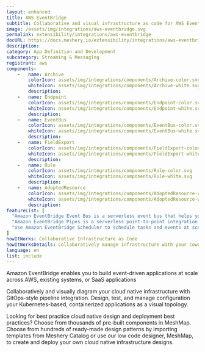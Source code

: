 ```yaml
---
layout: enhanced
title: AWS EventBridge
subtitle: Collaborative and visual infrastructure as code for AWS EventBridge
image: /assets/img/integrations/aws-eventbridge.svg
permalink: extensibility/integrations/aws-eventbridge
docURL: https://docs.meshery.io/extensibility/integrations/aws-eventbridge-controller
description: 
category: App Definition and Development
subcategory: Streaming & Messaging
registrant: aws
components: 
	-	name: Archive
		colorIcon: assets/img/integrations/components/Archive-color.svg
		whiteIcon: assets/img/integrations/components/Archive-white.svg
		description: 
	-	name: Endpoint
		colorIcon: assets/img/integrations/components/Endpoint-color.svg
		whiteIcon: assets/img/integrations/components/Endpoint-white.svg
		description: 
	-	name: EventBus
		colorIcon: assets/img/integrations/components/EventBus-color.svg
		whiteIcon: assets/img/integrations/components/EventBus-white.svg
		description: 
	-	name: FieldExport
		colorIcon: assets/img/integrations/components/FieldExport-color.svg
		whiteIcon: assets/img/integrations/components/FieldExport-white.svg
		description: 
	-	name: Rule
		colorIcon: assets/img/integrations/components/Rule-color.svg
		whiteIcon: assets/img/integrations/components/Rule-white.svg
		description: 
	-	name: AdoptedResource
		colorIcon: assets/img/integrations/components/AdoptedResource-color.svg
		whiteIcon: assets/img/integrations/components/AdoptedResource-white.svg
		description: 
featureList: [
  "Amazon EventBridge Event Bus is a serverless event bus that helps you receive, filter, transform, route, and deliver events.",
  "Amazon EventBridge Pipes is a serverless point-to-point integration resource that helps you connect event producers to event consumers with optional filtering, enrichment, and transformation capabilities.",
  "Use Amazon EventBridge Scheduler to schedule tasks and events at scale."
]
howItWorks: Collaborative Infrastructure as Code
howItWorksDetails: Collaboratively manage infrastructure with your coworkers synchronously sharing the same designs.
language: en
list: include
---
```

<p>
Amazon EventBridge enables you to build event-driven applications at scale across AWS, existing systems, or SaaS applications
</p>
<p>
    Collaboratively and visually diagram your cloud native infrastructure with GitOps-style pipeline integration. Design, test, and manage configuration your Kubernetes-based, containerized applications as a visual topology.
</p>
<p>
    Looking for best practice cloud native design and deployment best practices? Choose from thousands of pre-built components in MeshMap. Choose from hundreds of ready-made design patterns by importing templates from Meshery Catalog or use our low code designer, MeshMap, to create and deploy your own cloud native infrastructure designs.
</p>
